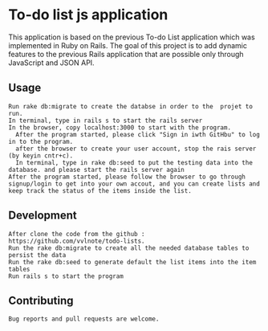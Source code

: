 # To-do list js application

This application is based on the previous To-do List application which was implemented in Ruby on Rails. The goal of this project is to add dynamic features to the previous Rails application that are possible only through JavaScript and JSON API.


## Usage
    Run rake db:migrate to create the databse in order to the  projet to run.
    In terminal, type in rails s to start the rails server
    In the browser, copy localhost:3000 to start with the program.
      After the program started, please click "Sign in iwth GitHbu" to log in to the program.
      after the browser to create your user account, stop the rais server (by keyin cntr+c).
      In terminal, type in rake db:seed to put the testing data into the database. and please start the rails server again
	After the program started, please follow the browser to go through signup/login to get into your own accout, and you can create lists and keep track the status of the items inside the list.
## Development
	After clone the code from the github : https://github.com/vvlnote/todo-lists.
	Run the rake db:migrate to create all the needed database tables to persist the data
	Run the rake db:seed to generate default the list items into the item tables 
	Run rails s to start the program
## Contributing
	Bug reports and pull requests are welcome. 



